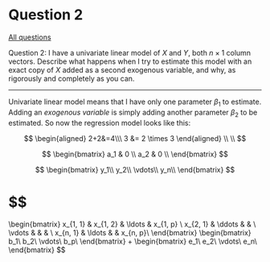 # Question 2

[All questions](/quant-interview/README.md)

Question 2: I have a univariate linear model of $X$ and $Y$, both $n \times 1$ column vectors. Describe what happens when I try to estimate this model with an exact copy of $X$ added as a second exogenous variable, and why, as rigorously and completely as you can.

---

Univariate linear model means that I have only one parameter $\beta_1$ to estimate. Adding an *exogenous variable* is simply adding another parameter $\beta_2$ to be estimated. So now the regression model looks like this:

$$
\begin{aligned}
2+2&=4\\\
3 &= 2 \times 3
\end{aligned}
\\
\\
$$


$$
\begin{bmatrix}
a_1 & 0 \\
a_2 & 0 \\
\end{bmatrix}
$$

$$
\begin{bmatrix}
y_1\\
y_2\\
\vdots\\
y_n\\
\end{bmatrix}
$$

$$
= 
\begin{bmatrix}
x_{1, 1} & x_{1, 2} & \ldots & x_{1, p} \\
x_{2, 1} & \ddots & & \\  
\vdots & & & \\
x_{n, 1} & \ldots & & x_{n, p}\\
\end{bmatrix}
\begin{bmatrix}
b_1\\
b_2\\
\vdots\\
b_p\\
\end{bmatrix}
+ 
\begin{bmatrix}
e_1\\
e_2\\
\vdots\\
e_n\\
\end{bmatrix}
$$
